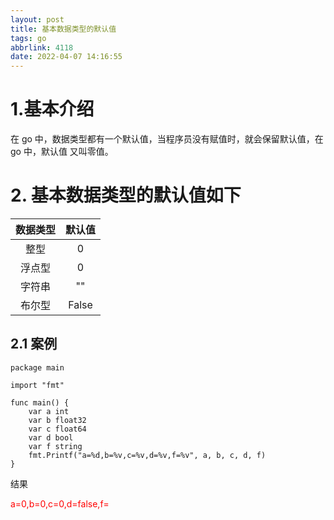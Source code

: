 ```yaml
---
layout: post
title: 基本数据类型的默认值
tags: go
abbrlink: 4118
date: 2022-04-07 14:16:55
---
```


# 1.基本介绍

在 go 中，数据类型都有一个默认值，当程序员没有赋值时，就会保留默认值，在 go 中，默认值 又叫零值。

<!--more-->

# 2. 基本数据类型的默认值如下

| 数据类型 | 默认值 |
| :------: | :----: |
|   整型   |   0    |
|  浮点型  |   0    |
|  字符串  |   ""   |
|  布尔型  | False  |

## 2.1 案例

```
package main

import "fmt"

func main() {
	var a int
	var b float32
	var c float64
	var d bool
	var f string
	fmt.Printf("a=%d,b=%v,c=%v,d=%v,f=%v", a, b, c, d, f)
}

```

结果

<font color=#ff0000>a=0,b=0,c=0,d=false,f=</font>

